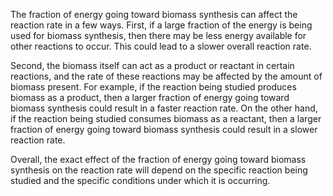 The fraction of energy going toward biomass synthesis can affect the reaction rate in a few ways. First, if a large fraction of the energy is being used for biomass synthesis, then there may be less energy available for other reactions to occur. This could lead to a slower overall reaction rate.

Second, the biomass itself can act as a product or reactant in certain reactions, and the rate of these reactions may be affected by the amount of biomass present. For example, if the reaction being studied produces biomass as a product, then a larger fraction of energy going toward biomass synthesis could result in a faster reaction rate. On the other hand, if the reaction being studied consumes biomass as a reactant, then a larger fraction of energy going toward biomass synthesis could result in a slower reaction rate.

Overall, the exact effect of the fraction of energy going toward biomass synthesis on the reaction rate will depend on the specific reaction being studied and the specific conditions under which it is occurring.
